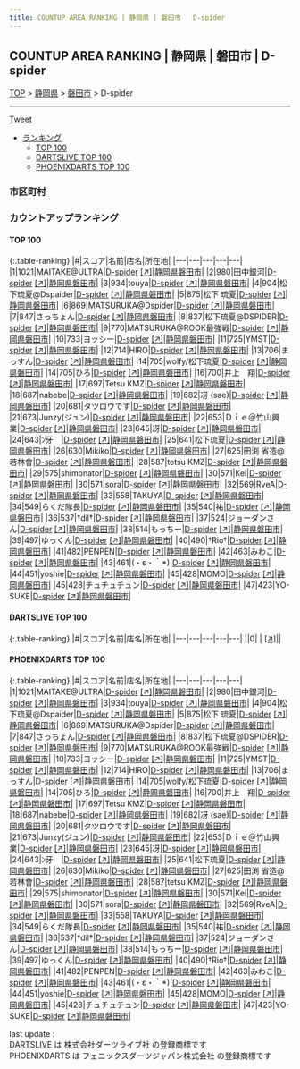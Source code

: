 ```yaml
---
title: COUNTUP AREA RANKING | 静岡県 | 磐田市 | D-spider
---
```

## COUNTUP AREA RANKING | 静岡県 | 磐田市 | D-spider

[TOP](/darts/rank/) > [静岡県](/darts/rank/静岡県/) > [磐田市](/darts/rank/静岡県/磐田市/) > D-spider

___

<a href="https://twitter.com/share?ref_src=twsrc%5Etfw" data-text="COUNTUP AREA RANKING | 静岡県磐田市D-spider" class="twitter-share-button" data-hashtags="DARTSLIVE,PHOENIXDARTS,darts,ダーツ" data-show-count="false">Tweet</a>

* [ランキング](#カウントアップランキング)
    * [TOP 100](#top-100)
    * [DARTSLIVE TOP 100](#dartslive-top-100)
    * [PHOENIXDARTS TOP 100](#phoenixdarts-top-100)

### 市区町村

<ul>

</ul>

### カウントアップランキング

#### TOP 100



{:.table-ranking}
|#|スコア|名前|店名|所在地|
|---|---|---|---|---|
|1|1021|<span class="rank-name-pd">MAITAKE@ULTRA</span>|<a href="/darts/rank/shops/61897.html">D-spider</a> <a href="https://vs.phoenixdarts.com/jp/shop/shopDetailInfo/s_61897?s_seq=61897">[↗]</a>|<a href="/darts/rank/静岡県/磐田市">静岡県磐田市</a>|
|2|980|<span class="rank-name-pd">田中銀河</span>|<a href="/darts/rank/shops/61897.html">D-spider</a> <a href="https://vs.phoenixdarts.com/jp/shop/shopDetailInfo/s_61897?s_seq=61897">[↗]</a>|<a href="/darts/rank/静岡県/磐田市">静岡県磐田市</a>|
|3|934|<span class="rank-name-pd">touya</span>|<a href="/darts/rank/shops/61897.html">D-spider</a> <a href="https://vs.phoenixdarts.com/jp/shop/shopDetailInfo/s_61897?s_seq=61897">[↗]</a>|<a href="/darts/rank/静岡県/磐田市">静岡県磐田市</a>|
|4|904|<span class="rank-name-pd">松下琉夏@Dspaider</span>|<a href="/darts/rank/shops/61897.html">D-spider</a> <a href="https://vs.phoenixdarts.com/jp/shop/shopDetailInfo/s_61897?s_seq=61897">[↗]</a>|<a href="/darts/rank/静岡県/磐田市">静岡県磐田市</a>|
|5|875|<span class="rank-name-pd"><span class="pro-icon-pd"></span>松下 琉夏</span>|<a href="/darts/rank/shops/61897.html">D-spider</a> <a href="https://vs.phoenixdarts.com/jp/shop/shopDetailInfo/s_61897?s_seq=61897">[↗]</a>|<a href="/darts/rank/静岡県/磐田市">静岡県磐田市</a>|
|6|869|<span class="rank-name-pd">MATSURUKA@Dspider</span>|<a href="/darts/rank/shops/61897.html">D-spider</a> <a href="https://vs.phoenixdarts.com/jp/shop/shopDetailInfo/s_61897?s_seq=61897">[↗]</a>|<a href="/darts/rank/静岡県/磐田市">静岡県磐田市</a>|
|7|847|<span class="rank-name-pd">さっちょん</span>|<a href="/darts/rank/shops/61897.html">D-spider</a> <a href="https://vs.phoenixdarts.com/jp/shop/shopDetailInfo/s_61897?s_seq=61897">[↗]</a>|<a href="/darts/rank/静岡県/磐田市">静岡県磐田市</a>|
|8|837|<span class="rank-name-pd">松下琉夏@DSPIDER</span>|<a href="/darts/rank/shops/61897.html">D-spider</a> <a href="https://vs.phoenixdarts.com/jp/shop/shopDetailInfo/s_61897?s_seq=61897">[↗]</a>|<a href="/darts/rank/静岡県/磐田市">静岡県磐田市</a>|
|9|770|<span class="rank-name-pd">MATSURUKA@ROOK最強戦</span>|<a href="/darts/rank/shops/61897.html">D-spider</a> <a href="https://vs.phoenixdarts.com/jp/shop/shopDetailInfo/s_61897?s_seq=61897">[↗]</a>|<a href="/darts/rank/静岡県/磐田市">静岡県磐田市</a>|
|10|733|<span class="rank-name-pd">ヨッシー</span>|<a href="/darts/rank/shops/61897.html">D-spider</a> <a href="https://vs.phoenixdarts.com/jp/shop/shopDetailInfo/s_61897?s_seq=61897">[↗]</a>|<a href="/darts/rank/静岡県/磐田市">静岡県磐田市</a>|
|11|725|<span class="rank-name-pd">YMST</span>|<a href="/darts/rank/shops/61897.html">D-spider</a> <a href="https://vs.phoenixdarts.com/jp/shop/shopDetailInfo/s_61897?s_seq=61897">[↗]</a>|<a href="/darts/rank/静岡県/磐田市">静岡県磐田市</a>|
|12|714|<span class="rank-name-pd">HIRO</span>|<a href="/darts/rank/shops/61897.html">D-spider</a> <a href="https://vs.phoenixdarts.com/jp/shop/shopDetailInfo/s_61897?s_seq=61897">[↗]</a>|<a href="/darts/rank/静岡県/磐田市">静岡県磐田市</a>|
|13|706|<span class="rank-name-pd">まっすん</span>|<a href="/darts/rank/shops/61897.html">D-spider</a> <a href="https://vs.phoenixdarts.com/jp/shop/shopDetailInfo/s_61897?s_seq=61897">[↗]</a>|<a href="/darts/rank/静岡県/磐田市">静岡県磐田市</a>|
|14|705|<span class="rank-name-pd">wolfy/松下琉夏</span>|<a href="/darts/rank/shops/61897.html">D-spider</a> <a href="https://vs.phoenixdarts.com/jp/shop/shopDetailInfo/s_61897?s_seq=61897">[↗]</a>|<a href="/darts/rank/静岡県/磐田市">静岡県磐田市</a>|
|14|705|<span class="rank-name-pd">ひろ</span>|<a href="/darts/rank/shops/61897.html">D-spider</a> <a href="https://vs.phoenixdarts.com/jp/shop/shopDetailInfo/s_61897?s_seq=61897">[↗]</a>|<a href="/darts/rank/静岡県/磐田市">静岡県磐田市</a>|
|16|700|<span class="rank-name-pd">井上　翔</span>|<a href="/darts/rank/shops/61897.html">D-spider</a> <a href="https://vs.phoenixdarts.com/jp/shop/shopDetailInfo/s_61897?s_seq=61897">[↗]</a>|<a href="/darts/rank/静岡県/磐田市">静岡県磐田市</a>|
|17|697|<span class="rank-name-pd">Tetsu KMZ</span>|<a href="/darts/rank/shops/61897.html">D-spider</a> <a href="https://vs.phoenixdarts.com/jp/shop/shopDetailInfo/s_61897?s_seq=61897">[↗]</a>|<a href="/darts/rank/静岡県/磐田市">静岡県磐田市</a>|
|18|687|<span class="rank-name-pd">nabebe</span>|<a href="/darts/rank/shops/61897.html">D-spider</a> <a href="https://vs.phoenixdarts.com/jp/shop/shopDetailInfo/s_61897?s_seq=61897">[↗]</a>|<a href="/darts/rank/静岡県/磐田市">静岡県磐田市</a>|
|19|682|<span class="rank-name-pd">冴 (sae)</span>|<a href="/darts/rank/shops/61897.html">D-spider</a> <a href="https://vs.phoenixdarts.com/jp/shop/shopDetailInfo/s_61897?s_seq=61897">[↗]</a>|<a href="/darts/rank/静岡県/磐田市">静岡県磐田市</a>|
|20|681|<span class="rank-name-pd">タツロウです</span>|<a href="/darts/rank/shops/61897.html">D-spider</a> <a href="https://vs.phoenixdarts.com/jp/shop/shopDetailInfo/s_61897?s_seq=61897">[↗]</a>|<a href="/darts/rank/静岡県/磐田市">静岡県磐田市</a>|
|21|673|<span class="rank-name-pd">Junzy(ジュン)</span>|<a href="/darts/rank/shops/61897.html">D-spider</a> <a href="https://vs.phoenixdarts.com/jp/shop/shopDetailInfo/s_61897?s_seq=61897">[↗]</a>|<a href="/darts/rank/静岡県/磐田市">静岡県磐田市</a>|
|22|653|<span class="rank-name-pd">Ｄｉｅ＠竹山興業</span>|<a href="/darts/rank/shops/61897.html">D-spider</a> <a href="https://vs.phoenixdarts.com/jp/shop/shopDetailInfo/s_61897?s_seq=61897">[↗]</a>|<a href="/darts/rank/静岡県/磐田市">静岡県磐田市</a>|
|23|645|<span class="rank-name-pd">冴</span>|<a href="/darts/rank/shops/61897.html">D-spider</a> <a href="https://vs.phoenixdarts.com/jp/shop/shopDetailInfo/s_61897?s_seq=61897">[↗]</a>|<a href="/darts/rank/静岡県/磐田市">静岡県磐田市</a>|
|24|643|<span class="rank-name-pd">ﾝ牙　</span>|<a href="/darts/rank/shops/61897.html">D-spider</a> <a href="https://vs.phoenixdarts.com/jp/shop/shopDetailInfo/s_61897?s_seq=61897">[↗]</a>|<a href="/darts/rank/静岡県/磐田市">静岡県磐田市</a>|
|25|641|<span class="rank-name-pd">松下琉夏</span>|<a href="/darts/rank/shops/61897.html">D-spider</a> <a href="https://vs.phoenixdarts.com/jp/shop/shopDetailInfo/s_61897?s_seq=61897">[↗]</a>|<a href="/darts/rank/静岡県/磐田市">静岡県磐田市</a>|
|26|630|<span class="rank-name-pd">Mikiko</span>|<a href="/darts/rank/shops/61897.html">D-spider</a> <a href="https://vs.phoenixdarts.com/jp/shop/shopDetailInfo/s_61897?s_seq=61897">[↗]</a>|<a href="/darts/rank/静岡県/磐田市">静岡県磐田市</a>|
|27|625|<span class="rank-name-pd">田渕 省造@若林會</span>|<a href="/darts/rank/shops/61897.html">D-spider</a> <a href="https://vs.phoenixdarts.com/jp/shop/shopDetailInfo/s_61897?s_seq=61897">[↗]</a>|<a href="/darts/rank/静岡県/磐田市">静岡県磐田市</a>|
|28|587|<span class="rank-name-pd">tetsu KMZ</span>|<a href="/darts/rank/shops/61897.html">D-spider</a> <a href="https://vs.phoenixdarts.com/jp/shop/shopDetailInfo/s_61897?s_seq=61897">[↗]</a>|<a href="/darts/rank/静岡県/磐田市">静岡県磐田市</a>|
|29|575|<span class="rank-name-pd">shimonator</span>|<a href="/darts/rank/shops/61897.html">D-spider</a> <a href="https://vs.phoenixdarts.com/jp/shop/shopDetailInfo/s_61897?s_seq=61897">[↗]</a>|<a href="/darts/rank/静岡県/磐田市">静岡県磐田市</a>|
|30|571|<span class="rank-name-pd">Kei</span>|<a href="/darts/rank/shops/61897.html">D-spider</a> <a href="https://vs.phoenixdarts.com/jp/shop/shopDetailInfo/s_61897?s_seq=61897">[↗]</a>|<a href="/darts/rank/静岡県/磐田市">静岡県磐田市</a>|
|30|571|<span class="rank-name-pd">sora</span>|<a href="/darts/rank/shops/61897.html">D-spider</a> <a href="https://vs.phoenixdarts.com/jp/shop/shopDetailInfo/s_61897?s_seq=61897">[↗]</a>|<a href="/darts/rank/静岡県/磐田市">静岡県磐田市</a>|
|32|569|<span class="rank-name-pd">RveA</span>|<a href="/darts/rank/shops/61897.html">D-spider</a> <a href="https://vs.phoenixdarts.com/jp/shop/shopDetailInfo/s_61897?s_seq=61897">[↗]</a>|<a href="/darts/rank/静岡県/磐田市">静岡県磐田市</a>|
|33|558|<span class="rank-name-pd">TAKUYA</span>|<a href="/darts/rank/shops/61897.html">D-spider</a> <a href="https://vs.phoenixdarts.com/jp/shop/shopDetailInfo/s_61897?s_seq=61897">[↗]</a>|<a href="/darts/rank/静岡県/磐田市">静岡県磐田市</a>|
|34|549|<span class="rank-name-pd">らくだ隊長</span>|<a href="/darts/rank/shops/61897.html">D-spider</a> <a href="https://vs.phoenixdarts.com/jp/shop/shopDetailInfo/s_61897?s_seq=61897">[↗]</a>|<a href="/darts/rank/静岡県/磐田市">静岡県磐田市</a>|
|35|540|<span class="rank-name-pd">祐</span>|<a href="/darts/rank/shops/61897.html">D-spider</a> <a href="https://vs.phoenixdarts.com/jp/shop/shopDetailInfo/s_61897?s_seq=61897">[↗]</a>|<a href="/darts/rank/静岡県/磐田市">静岡県磐田市</a>|
|36|537|<span class="rank-name-pd">†dil†</span>|<a href="/darts/rank/shops/61897.html">D-spider</a> <a href="https://vs.phoenixdarts.com/jp/shop/shopDetailInfo/s_61897?s_seq=61897">[↗]</a>|<a href="/darts/rank/静岡県/磐田市">静岡県磐田市</a>|
|37|524|<span class="rank-name-pd">ジョーダンさん</span>|<a href="/darts/rank/shops/61897.html">D-spider</a> <a href="https://vs.phoenixdarts.com/jp/shop/shopDetailInfo/s_61897?s_seq=61897">[↗]</a>|<a href="/darts/rank/静岡県/磐田市">静岡県磐田市</a>|
|38|514|<span class="rank-name-pd">もっちー</span>|<a href="/darts/rank/shops/61897.html">D-spider</a> <a href="https://vs.phoenixdarts.com/jp/shop/shopDetailInfo/s_61897?s_seq=61897">[↗]</a>|<a href="/darts/rank/静岡県/磐田市">静岡県磐田市</a>|
|39|497|<span class="rank-name-pd">ゆっくん</span>|<a href="/darts/rank/shops/61897.html">D-spider</a> <a href="https://vs.phoenixdarts.com/jp/shop/shopDetailInfo/s_61897?s_seq=61897">[↗]</a>|<a href="/darts/rank/静岡県/磐田市">静岡県磐田市</a>|
|40|490|<span class="rank-name-pd">†Rio†</span>|<a href="/darts/rank/shops/61897.html">D-spider</a> <a href="https://vs.phoenixdarts.com/jp/shop/shopDetailInfo/s_61897?s_seq=61897">[↗]</a>|<a href="/darts/rank/静岡県/磐田市">静岡県磐田市</a>|
|41|482|<span class="rank-name-pd">PENPEN</span>|<a href="/darts/rank/shops/61897.html">D-spider</a> <a href="https://vs.phoenixdarts.com/jp/shop/shopDetailInfo/s_61897?s_seq=61897">[↗]</a>|<a href="/darts/rank/静岡県/磐田市">静岡県磐田市</a>|
|42|463|<span class="rank-name-pd">みわこ</span>|<a href="/darts/rank/shops/61897.html">D-spider</a> <a href="https://vs.phoenixdarts.com/jp/shop/shopDetailInfo/s_61897?s_seq=61897">[↗]</a>|<a href="/darts/rank/静岡県/磐田市">静岡県磐田市</a>|
|43|461|<span class="rank-name-pd">(・ε・｀*)</span>|<a href="/darts/rank/shops/61897.html">D-spider</a> <a href="https://vs.phoenixdarts.com/jp/shop/shopDetailInfo/s_61897?s_seq=61897">[↗]</a>|<a href="/darts/rank/静岡県/磐田市">静岡県磐田市</a>|
|44|451|<span class="rank-name-pd">yoshie</span>|<a href="/darts/rank/shops/61897.html">D-spider</a> <a href="https://vs.phoenixdarts.com/jp/shop/shopDetailInfo/s_61897?s_seq=61897">[↗]</a>|<a href="/darts/rank/静岡県/磐田市">静岡県磐田市</a>|
|45|428|<span class="rank-name-pd">MOMO</span>|<a href="/darts/rank/shops/61897.html">D-spider</a> <a href="https://vs.phoenixdarts.com/jp/shop/shopDetailInfo/s_61897?s_seq=61897">[↗]</a>|<a href="/darts/rank/静岡県/磐田市">静岡県磐田市</a>|
|45|428|<span class="rank-name-pd">チュチュチュン</span>|<a href="/darts/rank/shops/61897.html">D-spider</a> <a href="https://vs.phoenixdarts.com/jp/shop/shopDetailInfo/s_61897?s_seq=61897">[↗]</a>|<a href="/darts/rank/静岡県/磐田市">静岡県磐田市</a>|
|47|423|<span class="rank-name-pd">YO-SUKE</span>|<a href="/darts/rank/shops/61897.html">D-spider</a> <a href="https://vs.phoenixdarts.com/jp/shop/shopDetailInfo/s_61897?s_seq=61897">[↗]</a>|<a href="/darts/rank/静岡県/磐田市">静岡県磐田市</a>|


#### DARTSLIVE TOP 100



{:.table-ranking}
|#|スコア|名前|店名|所在地|
|---|---|---|---|---|
||0|<span class="rank-name-dl"> </span>|<a href="/darts/rank/shops/.html"></a> <a href="">[↗]</a>|<a href="/darts/rank//"></a>|


#### PHOENIXDARTS TOP 100



{:.table-ranking}
|#|スコア|名前|店名|所在地|
|---|---|---|---|---|
|1|1021|<span class="rank-name-pd">MAITAKE@ULTRA</span>|<a href="/darts/rank/shops/61897.html">D-spider</a> <a href="https://vs.phoenixdarts.com/jp/shop/shopDetailInfo/s_61897?s_seq=61897">[↗]</a>|<a href="/darts/rank/静岡県/磐田市">静岡県磐田市</a>|
|2|980|<span class="rank-name-pd">田中銀河</span>|<a href="/darts/rank/shops/61897.html">D-spider</a> <a href="https://vs.phoenixdarts.com/jp/shop/shopDetailInfo/s_61897?s_seq=61897">[↗]</a>|<a href="/darts/rank/静岡県/磐田市">静岡県磐田市</a>|
|3|934|<span class="rank-name-pd">touya</span>|<a href="/darts/rank/shops/61897.html">D-spider</a> <a href="https://vs.phoenixdarts.com/jp/shop/shopDetailInfo/s_61897?s_seq=61897">[↗]</a>|<a href="/darts/rank/静岡県/磐田市">静岡県磐田市</a>|
|4|904|<span class="rank-name-pd">松下琉夏@Dspaider</span>|<a href="/darts/rank/shops/61897.html">D-spider</a> <a href="https://vs.phoenixdarts.com/jp/shop/shopDetailInfo/s_61897?s_seq=61897">[↗]</a>|<a href="/darts/rank/静岡県/磐田市">静岡県磐田市</a>|
|5|875|<span class="rank-name-pd"><span class="pro-icon-pd"></span>松下 琉夏</span>|<a href="/darts/rank/shops/61897.html">D-spider</a> <a href="https://vs.phoenixdarts.com/jp/shop/shopDetailInfo/s_61897?s_seq=61897">[↗]</a>|<a href="/darts/rank/静岡県/磐田市">静岡県磐田市</a>|
|6|869|<span class="rank-name-pd">MATSURUKA@Dspider</span>|<a href="/darts/rank/shops/61897.html">D-spider</a> <a href="https://vs.phoenixdarts.com/jp/shop/shopDetailInfo/s_61897?s_seq=61897">[↗]</a>|<a href="/darts/rank/静岡県/磐田市">静岡県磐田市</a>|
|7|847|<span class="rank-name-pd">さっちょん</span>|<a href="/darts/rank/shops/61897.html">D-spider</a> <a href="https://vs.phoenixdarts.com/jp/shop/shopDetailInfo/s_61897?s_seq=61897">[↗]</a>|<a href="/darts/rank/静岡県/磐田市">静岡県磐田市</a>|
|8|837|<span class="rank-name-pd">松下琉夏@DSPIDER</span>|<a href="/darts/rank/shops/61897.html">D-spider</a> <a href="https://vs.phoenixdarts.com/jp/shop/shopDetailInfo/s_61897?s_seq=61897">[↗]</a>|<a href="/darts/rank/静岡県/磐田市">静岡県磐田市</a>|
|9|770|<span class="rank-name-pd">MATSURUKA@ROOK最強戦</span>|<a href="/darts/rank/shops/61897.html">D-spider</a> <a href="https://vs.phoenixdarts.com/jp/shop/shopDetailInfo/s_61897?s_seq=61897">[↗]</a>|<a href="/darts/rank/静岡県/磐田市">静岡県磐田市</a>|
|10|733|<span class="rank-name-pd">ヨッシー</span>|<a href="/darts/rank/shops/61897.html">D-spider</a> <a href="https://vs.phoenixdarts.com/jp/shop/shopDetailInfo/s_61897?s_seq=61897">[↗]</a>|<a href="/darts/rank/静岡県/磐田市">静岡県磐田市</a>|
|11|725|<span class="rank-name-pd">YMST</span>|<a href="/darts/rank/shops/61897.html">D-spider</a> <a href="https://vs.phoenixdarts.com/jp/shop/shopDetailInfo/s_61897?s_seq=61897">[↗]</a>|<a href="/darts/rank/静岡県/磐田市">静岡県磐田市</a>|
|12|714|<span class="rank-name-pd">HIRO</span>|<a href="/darts/rank/shops/61897.html">D-spider</a> <a href="https://vs.phoenixdarts.com/jp/shop/shopDetailInfo/s_61897?s_seq=61897">[↗]</a>|<a href="/darts/rank/静岡県/磐田市">静岡県磐田市</a>|
|13|706|<span class="rank-name-pd">まっすん</span>|<a href="/darts/rank/shops/61897.html">D-spider</a> <a href="https://vs.phoenixdarts.com/jp/shop/shopDetailInfo/s_61897?s_seq=61897">[↗]</a>|<a href="/darts/rank/静岡県/磐田市">静岡県磐田市</a>|
|14|705|<span class="rank-name-pd">wolfy/松下琉夏</span>|<a href="/darts/rank/shops/61897.html">D-spider</a> <a href="https://vs.phoenixdarts.com/jp/shop/shopDetailInfo/s_61897?s_seq=61897">[↗]</a>|<a href="/darts/rank/静岡県/磐田市">静岡県磐田市</a>|
|14|705|<span class="rank-name-pd">ひろ</span>|<a href="/darts/rank/shops/61897.html">D-spider</a> <a href="https://vs.phoenixdarts.com/jp/shop/shopDetailInfo/s_61897?s_seq=61897">[↗]</a>|<a href="/darts/rank/静岡県/磐田市">静岡県磐田市</a>|
|16|700|<span class="rank-name-pd">井上　翔</span>|<a href="/darts/rank/shops/61897.html">D-spider</a> <a href="https://vs.phoenixdarts.com/jp/shop/shopDetailInfo/s_61897?s_seq=61897">[↗]</a>|<a href="/darts/rank/静岡県/磐田市">静岡県磐田市</a>|
|17|697|<span class="rank-name-pd">Tetsu KMZ</span>|<a href="/darts/rank/shops/61897.html">D-spider</a> <a href="https://vs.phoenixdarts.com/jp/shop/shopDetailInfo/s_61897?s_seq=61897">[↗]</a>|<a href="/darts/rank/静岡県/磐田市">静岡県磐田市</a>|
|18|687|<span class="rank-name-pd">nabebe</span>|<a href="/darts/rank/shops/61897.html">D-spider</a> <a href="https://vs.phoenixdarts.com/jp/shop/shopDetailInfo/s_61897?s_seq=61897">[↗]</a>|<a href="/darts/rank/静岡県/磐田市">静岡県磐田市</a>|
|19|682|<span class="rank-name-pd">冴 (sae)</span>|<a href="/darts/rank/shops/61897.html">D-spider</a> <a href="https://vs.phoenixdarts.com/jp/shop/shopDetailInfo/s_61897?s_seq=61897">[↗]</a>|<a href="/darts/rank/静岡県/磐田市">静岡県磐田市</a>|
|20|681|<span class="rank-name-pd">タツロウです</span>|<a href="/darts/rank/shops/61897.html">D-spider</a> <a href="https://vs.phoenixdarts.com/jp/shop/shopDetailInfo/s_61897?s_seq=61897">[↗]</a>|<a href="/darts/rank/静岡県/磐田市">静岡県磐田市</a>|
|21|673|<span class="rank-name-pd">Junzy(ジュン)</span>|<a href="/darts/rank/shops/61897.html">D-spider</a> <a href="https://vs.phoenixdarts.com/jp/shop/shopDetailInfo/s_61897?s_seq=61897">[↗]</a>|<a href="/darts/rank/静岡県/磐田市">静岡県磐田市</a>|
|22|653|<span class="rank-name-pd">Ｄｉｅ＠竹山興業</span>|<a href="/darts/rank/shops/61897.html">D-spider</a> <a href="https://vs.phoenixdarts.com/jp/shop/shopDetailInfo/s_61897?s_seq=61897">[↗]</a>|<a href="/darts/rank/静岡県/磐田市">静岡県磐田市</a>|
|23|645|<span class="rank-name-pd">冴</span>|<a href="/darts/rank/shops/61897.html">D-spider</a> <a href="https://vs.phoenixdarts.com/jp/shop/shopDetailInfo/s_61897?s_seq=61897">[↗]</a>|<a href="/darts/rank/静岡県/磐田市">静岡県磐田市</a>|
|24|643|<span class="rank-name-pd">ﾝ牙　</span>|<a href="/darts/rank/shops/61897.html">D-spider</a> <a href="https://vs.phoenixdarts.com/jp/shop/shopDetailInfo/s_61897?s_seq=61897">[↗]</a>|<a href="/darts/rank/静岡県/磐田市">静岡県磐田市</a>|
|25|641|<span class="rank-name-pd">松下琉夏</span>|<a href="/darts/rank/shops/61897.html">D-spider</a> <a href="https://vs.phoenixdarts.com/jp/shop/shopDetailInfo/s_61897?s_seq=61897">[↗]</a>|<a href="/darts/rank/静岡県/磐田市">静岡県磐田市</a>|
|26|630|<span class="rank-name-pd">Mikiko</span>|<a href="/darts/rank/shops/61897.html">D-spider</a> <a href="https://vs.phoenixdarts.com/jp/shop/shopDetailInfo/s_61897?s_seq=61897">[↗]</a>|<a href="/darts/rank/静岡県/磐田市">静岡県磐田市</a>|
|27|625|<span class="rank-name-pd">田渕 省造@若林會</span>|<a href="/darts/rank/shops/61897.html">D-spider</a> <a href="https://vs.phoenixdarts.com/jp/shop/shopDetailInfo/s_61897?s_seq=61897">[↗]</a>|<a href="/darts/rank/静岡県/磐田市">静岡県磐田市</a>|
|28|587|<span class="rank-name-pd">tetsu KMZ</span>|<a href="/darts/rank/shops/61897.html">D-spider</a> <a href="https://vs.phoenixdarts.com/jp/shop/shopDetailInfo/s_61897?s_seq=61897">[↗]</a>|<a href="/darts/rank/静岡県/磐田市">静岡県磐田市</a>|
|29|575|<span class="rank-name-pd">shimonator</span>|<a href="/darts/rank/shops/61897.html">D-spider</a> <a href="https://vs.phoenixdarts.com/jp/shop/shopDetailInfo/s_61897?s_seq=61897">[↗]</a>|<a href="/darts/rank/静岡県/磐田市">静岡県磐田市</a>|
|30|571|<span class="rank-name-pd">Kei</span>|<a href="/darts/rank/shops/61897.html">D-spider</a> <a href="https://vs.phoenixdarts.com/jp/shop/shopDetailInfo/s_61897?s_seq=61897">[↗]</a>|<a href="/darts/rank/静岡県/磐田市">静岡県磐田市</a>|
|30|571|<span class="rank-name-pd">sora</span>|<a href="/darts/rank/shops/61897.html">D-spider</a> <a href="https://vs.phoenixdarts.com/jp/shop/shopDetailInfo/s_61897?s_seq=61897">[↗]</a>|<a href="/darts/rank/静岡県/磐田市">静岡県磐田市</a>|
|32|569|<span class="rank-name-pd">RveA</span>|<a href="/darts/rank/shops/61897.html">D-spider</a> <a href="https://vs.phoenixdarts.com/jp/shop/shopDetailInfo/s_61897?s_seq=61897">[↗]</a>|<a href="/darts/rank/静岡県/磐田市">静岡県磐田市</a>|
|33|558|<span class="rank-name-pd">TAKUYA</span>|<a href="/darts/rank/shops/61897.html">D-spider</a> <a href="https://vs.phoenixdarts.com/jp/shop/shopDetailInfo/s_61897?s_seq=61897">[↗]</a>|<a href="/darts/rank/静岡県/磐田市">静岡県磐田市</a>|
|34|549|<span class="rank-name-pd">らくだ隊長</span>|<a href="/darts/rank/shops/61897.html">D-spider</a> <a href="https://vs.phoenixdarts.com/jp/shop/shopDetailInfo/s_61897?s_seq=61897">[↗]</a>|<a href="/darts/rank/静岡県/磐田市">静岡県磐田市</a>|
|35|540|<span class="rank-name-pd">祐</span>|<a href="/darts/rank/shops/61897.html">D-spider</a> <a href="https://vs.phoenixdarts.com/jp/shop/shopDetailInfo/s_61897?s_seq=61897">[↗]</a>|<a href="/darts/rank/静岡県/磐田市">静岡県磐田市</a>|
|36|537|<span class="rank-name-pd">†dil†</span>|<a href="/darts/rank/shops/61897.html">D-spider</a> <a href="https://vs.phoenixdarts.com/jp/shop/shopDetailInfo/s_61897?s_seq=61897">[↗]</a>|<a href="/darts/rank/静岡県/磐田市">静岡県磐田市</a>|
|37|524|<span class="rank-name-pd">ジョーダンさん</span>|<a href="/darts/rank/shops/61897.html">D-spider</a> <a href="https://vs.phoenixdarts.com/jp/shop/shopDetailInfo/s_61897?s_seq=61897">[↗]</a>|<a href="/darts/rank/静岡県/磐田市">静岡県磐田市</a>|
|38|514|<span class="rank-name-pd">もっちー</span>|<a href="/darts/rank/shops/61897.html">D-spider</a> <a href="https://vs.phoenixdarts.com/jp/shop/shopDetailInfo/s_61897?s_seq=61897">[↗]</a>|<a href="/darts/rank/静岡県/磐田市">静岡県磐田市</a>|
|39|497|<span class="rank-name-pd">ゆっくん</span>|<a href="/darts/rank/shops/61897.html">D-spider</a> <a href="https://vs.phoenixdarts.com/jp/shop/shopDetailInfo/s_61897?s_seq=61897">[↗]</a>|<a href="/darts/rank/静岡県/磐田市">静岡県磐田市</a>|
|40|490|<span class="rank-name-pd">†Rio†</span>|<a href="/darts/rank/shops/61897.html">D-spider</a> <a href="https://vs.phoenixdarts.com/jp/shop/shopDetailInfo/s_61897?s_seq=61897">[↗]</a>|<a href="/darts/rank/静岡県/磐田市">静岡県磐田市</a>|
|41|482|<span class="rank-name-pd">PENPEN</span>|<a href="/darts/rank/shops/61897.html">D-spider</a> <a href="https://vs.phoenixdarts.com/jp/shop/shopDetailInfo/s_61897?s_seq=61897">[↗]</a>|<a href="/darts/rank/静岡県/磐田市">静岡県磐田市</a>|
|42|463|<span class="rank-name-pd">みわこ</span>|<a href="/darts/rank/shops/61897.html">D-spider</a> <a href="https://vs.phoenixdarts.com/jp/shop/shopDetailInfo/s_61897?s_seq=61897">[↗]</a>|<a href="/darts/rank/静岡県/磐田市">静岡県磐田市</a>|
|43|461|<span class="rank-name-pd">(・ε・｀*)</span>|<a href="/darts/rank/shops/61897.html">D-spider</a> <a href="https://vs.phoenixdarts.com/jp/shop/shopDetailInfo/s_61897?s_seq=61897">[↗]</a>|<a href="/darts/rank/静岡県/磐田市">静岡県磐田市</a>|
|44|451|<span class="rank-name-pd">yoshie</span>|<a href="/darts/rank/shops/61897.html">D-spider</a> <a href="https://vs.phoenixdarts.com/jp/shop/shopDetailInfo/s_61897?s_seq=61897">[↗]</a>|<a href="/darts/rank/静岡県/磐田市">静岡県磐田市</a>|
|45|428|<span class="rank-name-pd">MOMO</span>|<a href="/darts/rank/shops/61897.html">D-spider</a> <a href="https://vs.phoenixdarts.com/jp/shop/shopDetailInfo/s_61897?s_seq=61897">[↗]</a>|<a href="/darts/rank/静岡県/磐田市">静岡県磐田市</a>|
|45|428|<span class="rank-name-pd">チュチュチュン</span>|<a href="/darts/rank/shops/61897.html">D-spider</a> <a href="https://vs.phoenixdarts.com/jp/shop/shopDetailInfo/s_61897?s_seq=61897">[↗]</a>|<a href="/darts/rank/静岡県/磐田市">静岡県磐田市</a>|
|47|423|<span class="rank-name-pd">YO-SUKE</span>|<a href="/darts/rank/shops/61897.html">D-spider</a> <a href="https://vs.phoenixdarts.com/jp/shop/shopDetailInfo/s_61897?s_seq=61897">[↗]</a>|<a href="/darts/rank/静岡県/磐田市">静岡県磐田市</a>|


<div class="footer border-top border-gray-light mt-5 pt-3 text-right text-gray">
    last update : <span style="font-weight: italic" id="foot_last_modified"></span><br />
    DARTSLIVE は 株式会社ダーツライブ社 の登録商標です<br />
    PHOENIXDARTS は フェニックスダーツジャパン株式会社 の登録商標です<br />
</div>

<script src="https://cdnjs.cloudflare.com/ajax/libs/jquery.tablesorter/2.31.3/js/jquery.tablesorter.min.js" integrity="sha512-qzgd5cYSZcosqpzpn7zF2ZId8f/8CHmFKZ8j7mU4OUXTNRd5g+ZHBPsgKEwoqxCtdQvExE5LprwwPAgoicguNg==" crossorigin="anonymous" referrerpolicy="no-referrer"></script>
<link rel="stylesheet" href="https://cdnjs.cloudflare.com/ajax/libs/jquery.tablesorter/2.31.3/css/theme.default.min.css" integrity="sha512-wghhOJkjQX0Lh3NSWvNKeZ0ZpNn+SPVXX1Qyc9OCaogADktxrBiBdKGDoqVUOyhStvMBmJQ8ZdMHiR3wuEq8+w==" crossorigin="anonymous" referrerpolicy="no-referrer" />
<script>
$(function() {
    $(".table-ranking").tablesorter({sortList:[[0, 0]]});
    $("#foot_last_modified").text(formatDate(new Date(document.lastModified), 'yyyy-MM-dd HH:mm:ss'));
});
</script>

<script async src="https://platform.twitter.com/widgets.js" charset="utf-8"></script>
